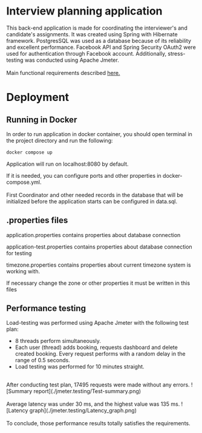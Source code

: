 # Interview planning application 
This back-end application is made for coordinating the interviewer's and candidate's assignments. It was created using Spring with Hibernate framework. PostgresSQL was used as a database because of its reliability and excellent performance. Facebook API and Spring Security OAuth2 were used for authentication through Facebook account. Additionally, stress-testing was conducted using Apache Jmeter.<br />
<br />
Main functional requirements described [here.](https://github.com/gavluk-intellias/intellistart-java-project/blob/main/docs/REQUIREMENTS.md)
# Deployment
## Running in Docker
In order to run application in docker container, you should open terminal in the project directory and run the following:
```sh
docker compose up
```
Application will run on localhost:8080 by default.

If it is needed, you can configure ports and other properties in docker-compose.yml.<br />
<br />
First Coordinator and other needed records in the database that will be initialized before the application starts can be configured in data.sql. 

## .properties files
application.properties contains properties about database connection

application-test.properties contains properties about database connection for testing

timezone.properties contains properties about current timezone system is working with.

If necessary change the zone or other properties it must be written in this files

## Performance testing
Load-testing was performed using Apache Jmeter with the following test plan: <br />
* 8 threads perform simultaneously. 
* Each user (thread) adds booking, requests dashboard and delete created booking. Every request performs with a random delay in the range of 0.5 seconds.
* Load testing was performed for 10 minutes straight.<br />
<br />
After conducting test plan, 17495 requests were made without any errors. ![Summary report](./jmeter.testing/Test-summary.png)<br />
<br />
Average latency was under 30 ms, and the highest value was 135 ms. ![Latency graph](./jmeter.testing/Latency_graph.png)<br />
<br />
To conclude, those performance results totally satisfies the requirements.